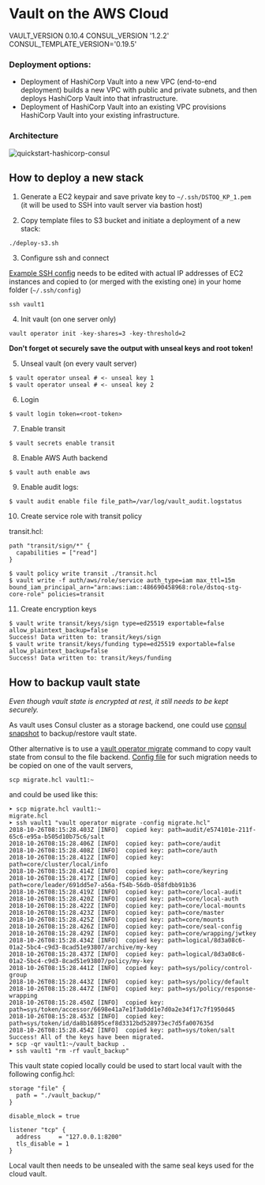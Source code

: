 # Vault on the AWS Cloud

VAULT_VERSION 0.10.4
CONSUL_VERSION '1.2.2'
CONSUL_TEMPLATE_VERSION='0.19.5'

### Deployment options:
* Deployment of HashiCorp Vault into a new VPC (end-to-end deployment) builds a new VPC with public and private subnets, and then deploys HashiCorp Vault into that infrastructure.
* Deployment of HashiCorp Vault into an existing VPC provisions HashiCorp Vault into your existing infrastructure. 

### Architecture
![quickstart-hashicorp-consul](/images/vault.png)

## How to deploy a new stack

1. Generate a EC2 keypair and save private key to `~/.ssh/DSTOQ_KP_1.pem` (it will be used to SSH into vault server via bastion host)

1. Copy template files to S3 bucket and initiate a deployment of a new stack:
 ```
 ./deploy-s3.sh
 ```
3. Configure ssh and connect

[Example SSH config](ssh_config.example.txt) needs to be edited with actual IP addresses of EC2 instances and copied to (or merged with the existing one) in your home folder (`~/.ssh/config`)
```shell
ssh vault1
```
4. Init vault (on one server only)
```shell
vault operator init -key-shares=3 -key-threshold=2 
```
**Don't forget ot securely save the output with unseal keys and root token!**

5. Unseal vault (on every vault server)
```shell
$ vault operator unseal # <- unseal key 1
$ vault operator unseal # <- unseal key 2
```

6. Login
```shell
$ vault login token=<root-token>
```

7. Enable transit
```shell
$ vault secrets enable transit 
```

8. Enable AWS Auth backend
```shell
$ vault auth enable aws
```

9. Enable audit logs:
```shell
$ vault audit enable file file_path=/var/log/vault_audit.logstatus
```

10. Create service role with transit policy

transit.hcl:
```hcl
path "transit/sign/*" {
  capabilities = ["read"]
}
```

```shell
$ vault policy write transit ./transit.hcl
$ vault write -f auth/aws/role/service auth_type=iam max_ttl=15m bound_iam_principal_arn="arn:aws:iam::486690458968:role/dstoq-stg-core-role" policies=transit
```

11. Create encryption keys
```shell
$ vault write transit/keys/sign type=ed25519 exportable=false allow_plaintext_backup=false
Success! Data written to: transit/keys/sign
$ vault write transit/keys/funding type=ed25519 exportable=false allow_plaintext_backup=false
Success! Data written to: transit/keys/funding
```

## How to backup vault state

*Even though vault state is encrypted at rest, it still needs to be kept securely.*

As vault uses Consul cluster as a storage backend, one could use [consul snapshot](https://www.consul.io/docs/commands/snapshot.html) to backup/restore vault state.

Other alternative is to use a [vault operator migrate](https://www.vaultproject.io/docs/commands/operator/migrate.html) command to copy vault state from consul to the file backend. [Config file](migrate.hcl) for such migration needs to be copied on one of the vault servers, 
```
scp migrate.hcl vault1:~
``` 
 and could be used like this:

```shell
➤ scp migrate.hcl vault1:~
migrate.hcl  
➤ ssh vault1 "vault operator migrate -config migrate.hcl"
2018-10-26T08:15:28.403Z [INFO]  copied key: path=audit/e574101e-211f-65c6-e95a-b505d10b75c6/salt
2018-10-26T08:15:28.406Z [INFO]  copied key: path=core/audit
2018-10-26T08:15:28.408Z [INFO]  copied key: path=core/auth
2018-10-26T08:15:28.412Z [INFO]  copied key: path=core/cluster/local/info
2018-10-26T08:15:28.414Z [INFO]  copied key: path=core/keyring
2018-10-26T08:15:28.417Z [INFO]  copied key: path=core/leader/691dd5e7-a56a-f54b-56db-058fdbb91b36
2018-10-26T08:15:28.419Z [INFO]  copied key: path=core/local-audit
2018-10-26T08:15:28.420Z [INFO]  copied key: path=core/local-auth
2018-10-26T08:15:28.422Z [INFO]  copied key: path=core/local-mounts
2018-10-26T08:15:28.423Z [INFO]  copied key: path=core/master
2018-10-26T08:15:28.425Z [INFO]  copied key: path=core/mounts
2018-10-26T08:15:28.426Z [INFO]  copied key: path=core/seal-config
2018-10-26T08:15:28.429Z [INFO]  copied key: path=core/wrapping/jwtkey
2018-10-26T08:15:28.434Z [INFO]  copied key: path=logical/8d3a08c6-01a2-5bc4-c9d3-8cad51e93807/archive/my-key
2018-10-26T08:15:28.437Z [INFO]  copied key: path=logical/8d3a08c6-01a2-5bc4-c9d3-8cad51e93807/policy/my-key
2018-10-26T08:15:28.441Z [INFO]  copied key: path=sys/policy/control-group
2018-10-26T08:15:28.443Z [INFO]  copied key: path=sys/policy/default
2018-10-26T08:15:28.447Z [INFO]  copied key: path=sys/policy/response-wrapping
2018-10-26T08:15:28.450Z [INFO]  copied key: path=sys/token/accessor/6698e41a7e1f3a0dd1e7d0a2e34f17c7f1950d45
2018-10-26T08:15:28.453Z [INFO]  copied key: path=sys/token/id/da8b16895cef8d3312bd528973ec7d5fa007635d
2018-10-26T08:15:28.454Z [INFO]  copied key: path=sys/token/salt
Success! All of the keys have been migrated.
➤ scp -qr vault1:~/vault_backup .
➤ ssh vault1 "rm -rf vault_backup"
```

This vault state copied locally could be used to start local vault with the following config.hcl:
```hcl
storage "file" {
  path = "./vault_backup/"
}

disable_mlock = true

listener "tcp" {
  address     = "127.0.0.1:8200"
  tls_disable = 1
}

```

Local vault then needs to be unsealed with the same seal keys used for the cloud vault.